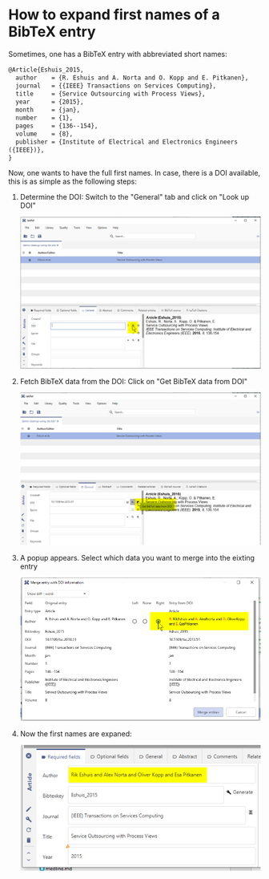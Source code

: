 # How to expand first names of a BibTeX entry

Sometimes, one has a BibTeX entry with abbreviated short names:

```text
@Article{Eshuis_2015,
  author    = {R. Eshuis and A. Norta and O. Kopp and E. Pitkanen},
  journal   = {{IEEE} Transactions on Services Computing},
  title     = {Service Outsourcing with Process Views},
  year      = {2015},
  month     = {jan},
  number    = {1},
  pages     = {136--154},
  volume    = {8},
  publisher = {Institute of Electrical and Electronics Engineers ({IEEE})},
}
```

Now, one wants to have the full first names. In case, there is a DOI available, this is as simple as the following steps:

1. Determine the DOI: Switch to the "General" tab and click on "Look up DOI"

   ![Screenshot of determine DOI](../../.gitbook/assets/expand-firstnames-step-1.png)

2. Fetch BibTeX data from the DOI: Click on "Get BibTeX data from DOI"

   ![Screenshot of get BibTeX data from DOI](../../.gitbook/assets/expand-firstnames-step-2.png)

3. A popup appears. Select which data you want to merge into the eixting entry

   ![Screenshot of Merge Entries Dialog](../../.gitbook/assets/expand-firstnames-step-3.png)

4. Now the first names are expaned:

   ![Screenshot of Result](../../.gitbook/assets/expand-firstnames-step-4.png)

